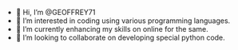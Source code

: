 - 👋 Hi, I’m @GEOFFREY71
- 👀 I’m interested in coding using various programming languages.
- 🌱 I’m currently enhancing my skills on online for the same. 
- 💞️ I’m looking to collaborate on developing special python code.

<!---
GEOFFREY71/GEOFFREY71 is a ✨ special ✨ repository because its `README.md` (this file) appears on your GitHub profile.
You can click the Preview link to take a look at your changes.
--->
